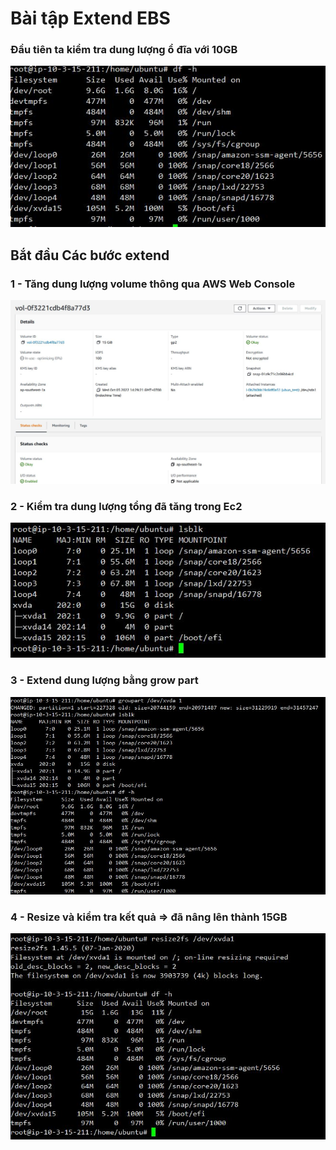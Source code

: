 
# Bài tập Extend EBS

### Đầu tiên ta kiểm tra dung lượng ổ đĩa với 10GB

![](img/8gb_firsttime.JPG)

## Bắt đầu Các bước extend

### 1 - Tăng dung lượng volume thông qua AWS Web Console

![](img/edit_in_aws_to_15gb.JPG)

### 2 - Kiểm tra dung lượng tổng đã tăng trong Ec2

![](img/15gb_show_on_lsblk.JPG)

### 3 - Extend dung lượng bằng grow part

![](img/extend.JPG)

### 4 - Resize và kiểm tra kết quả => đã nâng lên thành 15GB

![](img/complted.JPG)


